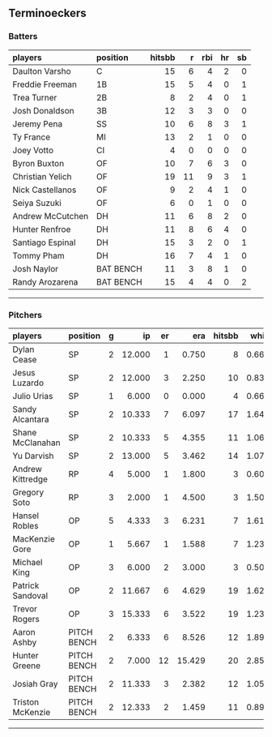## Terminoeckers

### Batters

 
|players          |position  | hitsbb|  r| rbi| hr| sb| 
|:----------------|:---------|------:|--:|---:|--:|--:| 
|Daulton Varsho   |C         |     15|  6|   4|  2|  0| 
|Freddie Freeman  |1B        |     15|  5|   4|  0|  1| 
|Trea Turner      |2B        |      8|  2|   4|  0|  1| 
|Josh Donaldson   |3B        |     12|  3|   3|  0|  0| 
|Jeremy Pena      |SS        |     10|  6|   8|  3|  1| 
|Ty France        |MI        |     13|  2|   1|  0|  0| 
|Joey Votto       |CI        |      4|  0|   0|  0|  0| 
|Byron Buxton     |OF        |     10|  7|   6|  3|  0| 
|Christian Yelich |OF        |     19| 11|   9|  3|  1| 
|Nick Castellanos |OF        |      9|  2|   4|  1|  0| 
|Seiya Suzuki     |OF        |      6|  0|   1|  0|  0| 
|Andrew McCutchen |DH        |     11|  6|   8|  2|  0| 
|Hunter Renfroe   |DH        |     11|  8|   6|  4|  0| 
|Santiago Espinal |DH        |     15|  3|   2|  0|  1| 
|Tommy Pham       |DH        |     16|  7|   4|  1|  0| 
|Josh Naylor      |BAT BENCH |     11|  3|   8|  1|  0| 
|Randy Arozarena  |BAT BENCH |     15|  4|   4|  0|  2| 

* * *

### Pitchers

 
|players          |position    |  g|     ip| er|    era| hitsbb|  whip| so|  w| sv| 
|:----------------|:-----------|--:|------:|--:|------:|------:|-----:|--:|--:|--:| 
|Dylan Cease      |SP          |  2| 12.000|  1|  0.750|      8| 0.667| 19|  1|  0| 
|Jesus Luzardo    |SP          |  2| 12.000|  3|  2.250|     10| 0.833| 12|  1|  0| 
|Julio Urias      |SP          |  1|  6.000|  0|  0.000|      4| 0.667|  4|  1|  0| 
|Sandy Alcantara  |SP          |  2| 10.333|  7|  6.097|     17| 1.645| 11|  0|  0| 
|Shane McClanahan |SP          |  2| 10.333|  5|  4.355|     11| 1.065| 16|  1|  0| 
|Yu Darvish       |SP          |  2| 13.000|  5|  3.462|     14| 1.077|  8|  2|  0| 
|Andrew Kittredge |RP          |  4|  5.000|  1|  1.800|      3| 0.600|  3|  1|  1| 
|Gregory Soto     |RP          |  3|  2.000|  1|  4.500|      3| 1.500|  3|  0|  1| 
|Hansel Robles    |OP          |  5|  4.333|  3|  6.231|      7| 1.615|  2|  0|  0| 
|MacKenzie Gore   |OP          |  1|  5.667|  1|  1.588|      7| 1.235|  2|  0|  0| 
|Michael King     |OP          |  3|  6.000|  2|  3.000|      3| 0.500|  8|  0|  0| 
|Patrick Sandoval |OP          |  2| 11.667|  6|  4.629|     19| 1.629|  7|  0|  0| 
|Trevor Rogers    |OP          |  3| 15.333|  6|  3.522|     19| 1.239| 11|  1|  0| 
|Aaron Ashby      |PITCH BENCH |  2|  6.333|  6|  8.526|     12| 1.895|  6|  0|  0| 
|Hunter Greene    |PITCH BENCH |  2|  7.000| 12| 15.429|     20| 2.857| 13|  0|  0| 
|Josiah Gray      |PITCH BENCH |  2| 11.333|  3|  2.382|     12| 1.059|  6|  2|  0| 
|Triston McKenzie |PITCH BENCH |  2| 12.333|  2|  1.459|     11| 0.892| 13|  2|  0| 


* * *


